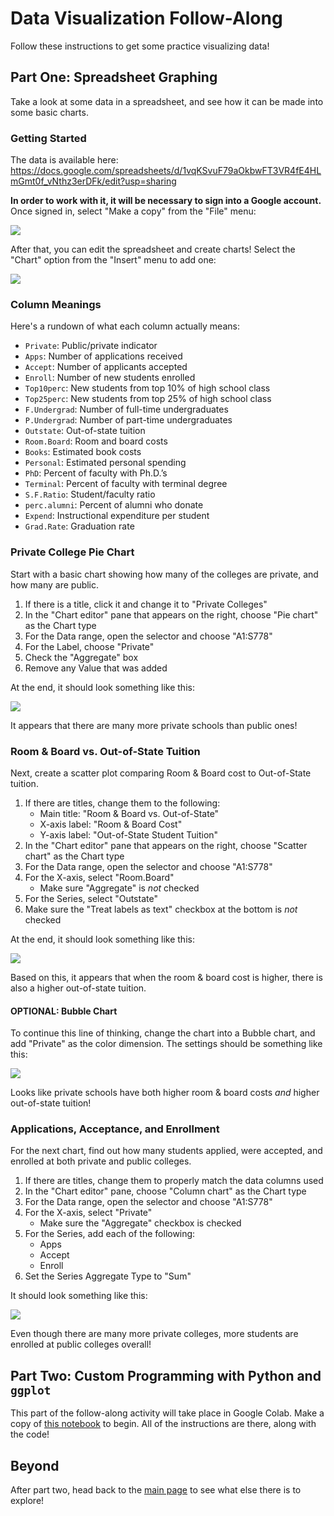 # Data Visualization Follow-Along
Follow these instructions to get some practice visualizing data!

## Part One: Spreadsheet Graphing
Take a look at some data in a spreadsheet, and see how it can be made into some basic charts.

### Getting Started
The data is available here: https://docs.google.com/spreadsheets/d/1vqKSvuF79aOkbwFT3VR4fE4HLmGmt0f_vNthz3erDFk/edit?usp=sharing

**In order to work with it, it will be necessary to sign into a Google account.** Once signed in, select "Make a copy" from the "File" menu:

![](https://i.imgur.com/wLBUYDA.png)

After that, you can edit the spreadsheet and create charts! Select the "Chart" option from the "Insert" menu to add one:

![](https://i.imgur.com/mGRxspx.png)

### Column Meanings
Here's a rundown of what each column actually means:

- `Private`: Public/private indicator
- `Apps`: Number of applications received
- `Accept`: Number of applicants accepted
- `Enroll`: Number of new students enrolled
- `Top10perc`: New students from top 10% of high school class
- `Top25perc`: New students from top 25% of high school class
- `F.Undergrad`: Number of full-time undergraduates
- `P.Undergrad`: Number of part-time undergraduates
- `Outstate`: Out-of-state tuition
- `Room.Board`: Room and board costs
- `Books`: Estimated book costs
- `Personal`: Estimated personal spending
- `PhD`: Percent of faculty with Ph.D.’s
- `Terminal`: Percent of faculty with terminal degree
- `S.F.Ratio`: Student/faculty ratio
- `perc.alumni`: Percent of alumni who donate
- `Expend`: Instructional expenditure per student
- `Grad.Rate`: Graduation rate

### Private College Pie Chart
Start with a basic chart showing how many of the colleges are private, and how many are public.

1. If there is a title, click it and change it to "Private Colleges"
1. In the "Chart editor" pane that appears on the right, choose "Pie chart" as the Chart type
1. For the Data range, open the selector and choose "A1:S778"
1. For the Label, choose "Private"
1. Check the "Aggregate" box
1. Remove any Value that was added

At the end, it should look something like this:

![](https://i.imgur.com/wlbcLbw.png)

It appears that there are many more private schools than public ones!

### Room & Board vs. Out-of-State Tuition
Next, create a scatter plot comparing Room & Board cost to Out-of-State tuition.

1. If there are titles, change them to the following:
    - Main title: "Room & Board vs. Out-of-State"
    - X-axis label: "Room & Board Cost"
    - Y-axis label: "Out-of-State Student Tuition"
1. In the "Chart editor" pane that appears on the right, choose "Scatter chart" as the Chart type
1. For the Data range, open the selector and choose "A1:S778"
1. For the X-axis, select "Room.Board"
    - Make sure "Aggregate" is _not_ checked
1. For the Series, select "Outstate"
1. Make sure the "Treat labels as text" checkbox at the bottom is _not_ checked

At the end, it should look something like this:

![](https://i.imgur.com/48VUfdk.png)

Based on this, it appears that when the room & board cost is higher, there is also a higher out-of-state tuition.

#### OPTIONAL: Bubble Chart
To continue this line of thinking, change the chart into a Bubble chart, and add "Private" as the color dimension. The settings should be something like this:

![](https://i.imgur.com/mQM2fvb.png)

Looks like private schools have both higher room & board costs _and_ higher out-of-state tuition!

### Applications, Acceptance, and Enrollment
For the next chart, find out how many students applied, were accepted, and enrolled at both private and public colleges.

1. If there are titles, change them to properly match the data columns used
1. In the "Chart editor" pane, choose "Column chart" as the Chart type
1. For the Data range, open the selector and choose "A1:S778"
1. For the X-axis, select "Private"
    - Make sure the "Aggregate" checkbox is checked
1. For the Series, add each of the following:
    - Apps
    - Accept
    - Enroll
1. Set the Series Aggregate Type to "Sum"

It should look something like this:

![](https://i.imgur.com/AyGjUtI.png)

Even though there are many more private colleges, more students are enrolled at public colleges overall!

## Part Two: Custom Programming with Python and `ggplot`
This part of the follow-along activity will take place in Google Colab. Make a copy of [this notebook](https://colab.research.google.com/drive/1bo9vubNJkGDzvNZx9rRP1XII_jz5oF0f) to begin. All of the instructions are there, along with the code!

## Beyond
After part two, head back to the [main page](StudentDesc.md) to see what else there is to explore!